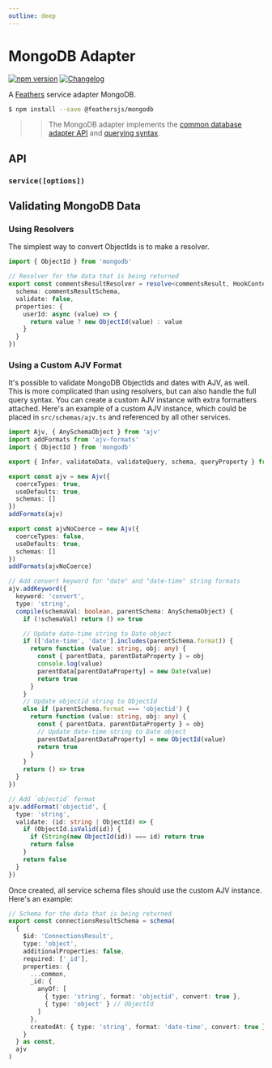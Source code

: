 ```yaml
---
outline: deep
---
```


# MongoDB Adapter

<Badges>

[![npm version](https://img.shields.io/npm/v/@feathersjs/mongodb.svg?style=flat-square)](https://www.npmjs.com/package/@feathersjs/mongodb)
[![Changelog](https://img.shields.io/badge/changelog-.md-blue.svg?style=flat-square)](https://github.com/feathersjs/feathers/blob/dove/packages/mongodb/CHANGELOG.md)

</Badges>

A [Feathers](https://feathersjs.com) service adapter MongoDB.

```bash
$ npm install --save @feathersjs/mongodb
```

<BlockQuote>

> The MongoDB adapter implements the [common database adapter API](./common) and [querying syntax](./querying).

</BlockQuote>

## API

### `service([options])`

## Validating MongoDB Data

### Using Resolvers

The simplest way to convert ObjectIds is to make a resolver.

```ts
import { ObjectId } from 'mongodb'

// Resolver for the data that is being returned
export const commentsResultResolver = resolve<commentsResult, HookContext>({
  schema: commentsResultSchema,
  validate: false,
  properties: {
    userId: async (value) => {
      return value ? new ObjectId(value) : value
    }
  }
})
```

### Using a Custom AJV Format

It's possible to validate MongoDB ObjectIds and dates with AJV, as well. This is more complicated than using resolvers, but can also handle the full query syntax. You can create a custom AJV instance with extra formatters attached. Here's an example of a custom AJV instance, which could be placed in `src/schemas/ajv.ts` and referenced by all other services.

```ts
import Ajv, { AnySchemaObject } from 'ajv'
import addFormats from 'ajv-formats'
import { ObjectId } from 'mongodb'

export { Infer, validateData, validateQuery, schema, queryProperty } from '@feathersjs/schema'

export const ajv = new Ajv({
  coerceTypes: true,
  useDefaults: true,
  schemas: []
})
addFormats(ajv)

export const ajvNoCoerce = new Ajv({
  coerceTypes: false,
  useDefaults: true,
  schemas: []
})
addFormats(ajvNoCoerce)

// Add convert keyword for "date" and "date-time" string formats
ajv.addKeyword({
  keyword: 'convert',
  type: 'string',
  compile(schemaVal: boolean, parentSchema: AnySchemaObject) {
    if (!schemaVal) return () => true

    // Update date-time string to Date object
    if (['date-time', 'date'].includes(parentSchema.format)) {
      return function (value: string, obj: any) {
        const { parentData, parentDataProperty } = obj
        console.log(value)
        parentData[parentDataProperty] = new Date(value)
        return true
      }
    }
    // Update objectid string to ObjectId
    else if (parentSchema.format === 'objectid') {
      return function (value: string, obj: any) {
        const { parentData, parentDataProperty } = obj
        // Update date-time string to Date object
        parentData[parentDataProperty] = new ObjectId(value)
        return true
      }
    }
    return () => true
  }
})

// Add `objectid` format
ajv.addFormat('objectid', {
  type: 'string',
  validate: (id: string | ObjectId) => {
    if (ObjectId.isValid(id)) {
      if (String(new ObjectId(id)) === id) return true
      return false
    }
    return false
  }
})
```

Once created, all service schema files should use the custom AJV instance. Here's an example:

```ts
// Schema for the data that is being returned
export const connectionsResultSchema = schema(
  {
    $id: 'ConnectionsResult',
    type: 'object',
    additionalProperties: false,
    required: ['_id'],
    properties: {
      ...common,
      _id: {
        anyOf: [
          { type: 'string', format: 'objectid', convert: true },
          { type: 'object' } // ObjectId
        ]
      },
      createdAt: { type: 'string', format: 'date-time', convert: true }
    }
  } as const,
  ajv
)
```
